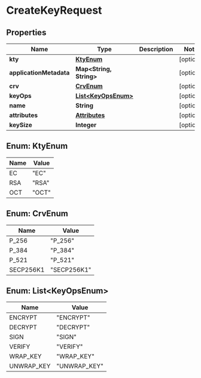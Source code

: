
# CreateKeyRequest

## Properties
Name | Type | Description | Notes
------------ | ------------- | ------------- | -------------
**kty** | [**KtyEnum**](#KtyEnum) |  |  [optional]
**applicationMetadata** | **Map&lt;String, String&gt;** |  |  [optional]
**crv** | [**CrvEnum**](#CrvEnum) |  |  [optional]
**keyOps** | [**List&lt;KeyOpsEnum&gt;**](#List&lt;KeyOpsEnum&gt;) |  |  [optional]
**name** | **String** |  |  [optional]
**attributes** | [**Attributes**](Attributes.md) |  |  [optional]
**keySize** | **Integer** |  |  [optional]


<a name="KtyEnum"></a>
## Enum: KtyEnum
Name | Value
---- | -----
EC | &quot;EC&quot;
RSA | &quot;RSA&quot;
OCT | &quot;OCT&quot;


<a name="CrvEnum"></a>
## Enum: CrvEnum
Name | Value
---- | -----
P_256 | &quot;P_256&quot;
P_384 | &quot;P_384&quot;
P_521 | &quot;P_521&quot;
SECP256K1 | &quot;SECP256K1&quot;


<a name="List<KeyOpsEnum>"></a>
## Enum: List&lt;KeyOpsEnum&gt;
Name | Value
---- | -----
ENCRYPT | &quot;ENCRYPT&quot;
DECRYPT | &quot;DECRYPT&quot;
SIGN | &quot;SIGN&quot;
VERIFY | &quot;VERIFY&quot;
WRAP_KEY | &quot;WRAP_KEY&quot;
UNWRAP_KEY | &quot;UNWRAP_KEY&quot;



